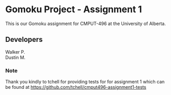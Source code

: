 # Gomoku Project - Assignment 1
This is our Gomoku assignment for CMPUT-496 at the University of Alberta.

## Developers
Walker P. <br/>
Dustin M.

### Note
Thank you kindly to tchell for providing tests for for assignment 1 which can be found at https://github.com/tchell/cmput496-assignment1-tests
